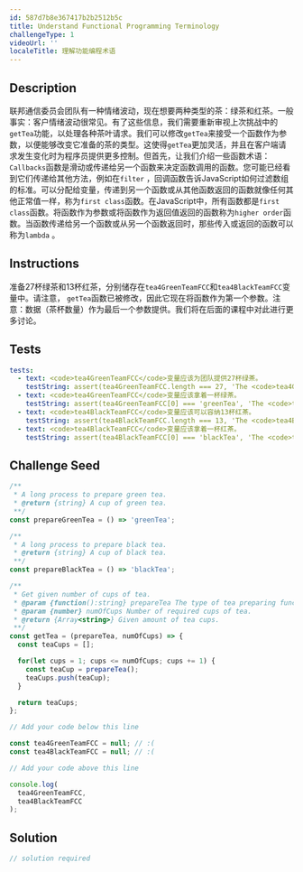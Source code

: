 ```yaml
---
id: 587d7b8e367417b2b2512b5c
title: Understand Functional Programming Terminology
challengeType: 1
videoUrl: ''
localeTitle: 理解功能编程术语
---
```


## Description
<section id="description">联邦通信委员会团队有一种情绪波动，现在想要两种类型的茶：绿茶和红茶。一般事实：客户情绪波动很常见。有了这些信息，我们需要重新审视上次挑战中的<code>getTea</code>功能，以处理各种茶叶请求。我们可以修改<code>getTea</code>来接受一个函数作为参数，以便能够改变它准备的茶的类型。这使得<code>getTea</code>更加灵活，并且在客户端请求发生变化时为程序员提供更多控制。但首先，让我们介绍一些函数术语： <code>Callbacks</code>函数是滑动或传递给另一个函数来决定函数调用的函数。您可能已经看到它们传递给其他方法，例如在<code>filter</code> ，回调函数告诉JavaScript如何过滤数组的标准。可以分配给变量，传递到另一个函数或从其他函数返回的函数就像任何其他正常值一样，称为<code>first class</code>函数。在JavaScript中，所有函数都是<code>first class</code>函数。将函数作为参数或将函数作为返回值返回的函数称为<code>higher order</code>函数。当函数传递给另一个函数或从另一个函数返回时，那些传入或返回的函数可以称为<code>lambda</code> 。 </section>

## Instructions
<section id="instructions">准备27杯绿茶和13杯红茶，分别储存在<code>tea4GreenTeamFCC</code>和<code>tea4BlackTeamFCC</code>变量中。请注意， <code>getTea</code>函数已被修改，因此它现在将函数作为第一个参数。注意：数据（茶杯数量）作为最后一个参数提供。我们将在后面的课程中对此进行更多讨论。 </section>

## Tests
<section id='tests'>

```yml
tests:
  - text: <code>tea4GreenTeamFCC</code>变量应该为团队提供27杯绿茶。
    testString: assert(tea4GreenTeamFCC.length === 27, 'The <code>tea4GreenTeamFCC</code> variable should hold 27 cups of green tea for the team.');
  - text: <code>tea4GreenTeamFCC</code>变量应该拿着一杯绿茶。
    testString: assert(tea4GreenTeamFCC[0] === 'greenTea', 'The <code>tea4GreenTeamFCC</code> variable should hold cups of green tea.');
  - text: <code>tea4BlackTeamFCC</code>变量应该可以容纳13杯红茶。
    testString: assert(tea4BlackTeamFCC.length === 13, 'The <code>tea4BlackTeamFCC</code> variable should hold 13 cups of black tea.');
  - text: <code>tea4BlackTeamFCC</code>变量应该拿着一杯红茶。
    testString: assert(tea4BlackTeamFCC[0] === 'blackTea', 'The <code>tea4BlackTeamFCC</code> variable should hold cups of black tea.');

```

</section>

## Challenge Seed
<section id='challengeSeed'>

<div id='js-seed'>

```js
/**
 * A long process to prepare green tea.
 * @return {string} A cup of green tea.
 **/
const prepareGreenTea = () => 'greenTea';

/**
 * A long process to prepare black tea.
 * @return {string} A cup of black tea.
 **/
const prepareBlackTea = () => 'blackTea';

/**
 * Get given number of cups of tea.
 * @param {function():string} prepareTea The type of tea preparing function.
 * @param {number} numOfCups Number of required cups of tea.
 * @return {Array<string>} Given amount of tea cups.
 **/
const getTea = (prepareTea, numOfCups) => {
  const teaCups = [];

  for(let cups = 1; cups <= numOfCups; cups += 1) {
    const teaCup = prepareTea();
    teaCups.push(teaCup);
  }

  return teaCups;
};

// Add your code below this line

const tea4GreenTeamFCC = null; // :(
const tea4BlackTeamFCC = null; // :(

// Add your code above this line

console.log(
  tea4GreenTeamFCC,
  tea4BlackTeamFCC
);

```

</div>



</section>

## Solution
<section id='solution'>

```js
// solution required
```
</section>
